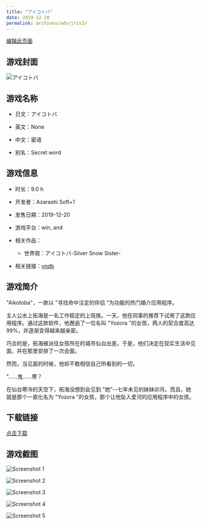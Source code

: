 ```yaml
---
title: "アイコトバ"
date: 2019-12-20
permalink: archives/adv/jrzs3/
---
```

[编辑此页面](https://github.com/ACG-3/ADV3-source/blob/main/source/_posts/%E3%82%A2%E3%82%A4%E3%82%B3%E3%83%88%E3%83%90.md)

## 游戏封面

![アイコトバ](https://pan.timero.xyz/d/onedrive/img_lib_001/%E3%82%A2%E3%82%A4%E3%82%B3%E3%83%88%E3%83%90_cover.avif)


## 游戏名称

- 日文：アイコトバ
- 英文：None
- 中文：密语

- 别名：Secret word


## 游戏信息

- 时长：9.0 h
- 开发者：Azarashi Soft+1
- 发售日期：2019-12-20
- 游戏平台：win, and
- 相关作品：
   - 世界观：アイコトバ-Silver Snow Sister-

- 相关链接：[vndb](https://vndb.org/v26537)


## 游戏简介

"Aikotoba"，一款以 "寻找命中注定的伴侣 "为功能的热门婚介应用程序。

主人公水上拓海是一名工作稳定的上班族。一天，他在同事的推荐下试用了这款应用程序。通过这款软件，他邂逅了一位名叫 "Yozora "的女孩，两人的契合度高达 99%，并逐渐变得越来越亲密。

巧合的是，拓海被派往女孩所在的城市仙台出差。于是，他们决定在现实生活中见面，并在那里安排了一次会面。
 
然而，当见面的时候，他却不敢相信自己所看到的一切。

"......鬼......寒？

在仙台寒冷的天空下，拓海没想到会见到 "她"--七年未见的妹妹卯月。而且，她就是那个一直化名为 "Yozora "的女孩，那个让他坠入爱河的应用程序中的女孩。


## 下载链接

[点击下载](https://pan.timero.xyz/onedrive/adv_lib_001/%E3%82%A2%E3%82%A4%E3%82%B3%E3%83%88%E3%83%90)


## 游戏截图


![Screenshot 1](https://pan.timero.xyz/d/onedrive/img_lib_001/%E3%82%A2%E3%82%A4%E3%82%B3%E3%83%88%E3%83%90_Screenshot_1.avif)

![Screenshot 2](https://pan.timero.xyz/d/onedrive/img_lib_001/%E3%82%A2%E3%82%A4%E3%82%B3%E3%83%88%E3%83%90_Screenshot_2.avif)

![Screenshot 3](https://pan.timero.xyz/d/onedrive/img_lib_001/%E3%82%A2%E3%82%A4%E3%82%B3%E3%83%88%E3%83%90_Screenshot_3.avif)

![Screenshot 4](https://pan.timero.xyz/d/onedrive/img_lib_001/%E3%82%A2%E3%82%A4%E3%82%B3%E3%83%88%E3%83%90_Screenshot_4.avif)

![Screenshot 5](https://pan.timero.xyz/d/onedrive/img_lib_001/%E3%82%A2%E3%82%A4%E3%82%B3%E3%83%88%E3%83%90_Screenshot_5.avif)

